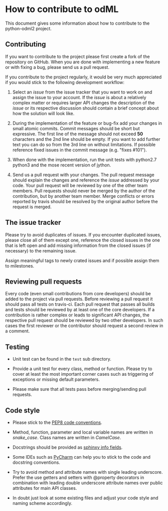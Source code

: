 How to contribute to odML
=========================

This document gives some information about how to contribute to the python-odml2 project.

Contributing
------------

If you want to contribute to the project please first create a fork of the repository on GitHub.
When you are done with implementing a new feature or with fixing a bug, please send 
us a pull request.

If you contribute to the project regularly, it would be very much appreciated if you 
would stick to the following development workflow:

1. Select an *issue* from the issue tracker that you want to work on and assign the issue to your account. 
   If the *issue* is about a relatively complex matter or requires larger API changes the description of the 
   *issue* or its respective discussion should contain a brief concept about how the solution will look like.

2. During the implementation of the feature or bug-fix add your changes in small atomic commits.
   Commit messages should be short but expressive. 
   The first line of the message should not exceed **50** characters and the 2nd line should be empty. 
   If you want to add further text you can do so from the 3rd line on without limitations.
   If possible reference fixed issues in the commit message (e.g. "fixes #101"). 

3. When done with the implementation, run the unit tests with python2.7 python3 and the mose recent version of
   jython.
   
4. Send us a pull request with your changes. 
   The pull request message should explain the changes and reference the *issue* addressed by your code.
   Your pull request will be reviewed by one of the other team members.
   Pull requests should never be merged by the author of the contribution, but by another team member.
   Merge conflicts or errors reported by travis should be resolved by the original author before the request is merged. 


The issue tracker
-----------------

Please try to avoid duplicates of issues. If you encounter duplicated issues, please close all of them except 
one, reference the closed issues in the one that is left open and add missing information from the closed issues 
(if necessary) to the remaining issue.

Assign meaningful tags to newly crated issues and if possible assign them to milestones.


Reviewing pull requests
-----------------------

Every code (even small contributions from core developers) should be added to the project via pull requests.
Before reviewing a pull request it should pass all tests on travis-ci.
Each pull request that passes all builds and tests should be reviewed by at least one of the core developers.
If a contribution is rather complex or leads to significant API changes, the respective pull request should be 
reviewed by two other developers.
In such cases the first reviewer or the contributor should request a second review in a comment.


Testing
-------
   
* Unit test can be found in the `test` sub directory.

* Provide a unit test for every class, method or function. Please try to cover at least the most 
  important corner cases such as triggering of exceptions or missing default parameters.

* Please make sure that all tests pass before merging/sending pull requests.


Code style
----------

* Please stick to the [PEP8 code conventions](http://legacy.python.org/dev/peps/pep-0008/).

* Method, function, parameter and local variable names are written in *snake_case*. 
  Class names are written in *CamelCase*.

* Docstrings should be provided as [sphinxy info fields](http://sphinx-doc.org/domains.html#info-field-lists).

* Some IDEs such as [PyCharm](http://www.jetbrains.com/pycharm/) can help you to stick to the code and docstring 
  conventions.

* Try to avoid method and attribute names with single leading underscore. Prefer the use getters and setters with 
  @property decorators in combination with leading double underscore attribute names over public attributes for main
  API classes.

* In doubt just look at some existing files and adjust your code style and naming scheme accordingly.
